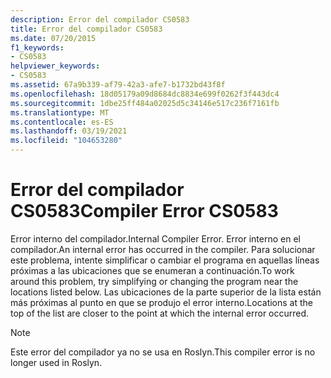 ```yaml
---
description: Error del compilador CS0583
title: Error del compilador CS0583
ms.date: 07/20/2015
f1_keywords:
- CS0583
helpviewer_keywords:
- CS0583
ms.assetid: 67a9b339-af79-42a3-afe7-b1732bd43f8f
ms.openlocfilehash: 18d05179a09d8684dc8834e699f0262f3f443dc4
ms.sourcegitcommit: 1dbe25ff484a02025d5c34146e517c236f7161fb
ms.translationtype: MT
ms.contentlocale: es-ES
ms.lasthandoff: 03/19/2021
ms.locfileid: "104653280"
---
```

# <a name="compiler-error-cs0583"></a><span data-ttu-id="b736b-103">Error del compilador CS0583</span><span class="sxs-lookup"><span data-stu-id="b736b-103">Compiler Error CS0583</span></span>

<span data-ttu-id="b736b-104">Error interno del compilador.</span><span class="sxs-lookup"><span data-stu-id="b736b-104">Internal Compiler Error.</span></span> <span data-ttu-id="b736b-105">Error interno en el compilador.</span><span class="sxs-lookup"><span data-stu-id="b736b-105">An internal error has occurred in the compiler.</span></span> <span data-ttu-id="b736b-106">Para solucionar este problema, intente simplificar o cambiar el programa en aquellas líneas próximas a las ubicaciones que se enumeran a continuación.</span><span class="sxs-lookup"><span data-stu-id="b736b-106">To work around this problem, try simplifying or changing the program near the locations listed below.</span></span> <span data-ttu-id="b736b-107">Las ubicaciones de la parte superior de la lista están más próximas al punto en que se produjo el error interno.</span><span class="sxs-lookup"><span data-stu-id="b736b-107">Locations at the top of the list are closer to the point at which the internal error occurred.</span></span>

> [!NOTE]
> <span data-ttu-id="b736b-108">Este error del compilador ya no se usa en Roslyn.</span><span class="sxs-lookup"><span data-stu-id="b736b-108">This compiler error is no longer used in Roslyn.</span></span>
